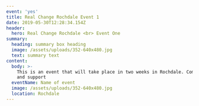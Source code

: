 ```yaml
---
event: 'yes'
title: Real Change Rochdale Event 1
date: 2019-05-30T12:28:34.154Z
header:
  hero: Real Change Rochdale <br> Event One
summary:
  heading: summary box heading
  image: /assets/uploads/352-640x480.jpg
  text: summary text
content:
  body: >-
    This is an event that will take place in two weeks in Rochdale. Come
    and support
  eventName: Name of event
  image: /assets/uploads/352-640x480.jpg
  location: Rochdale
---
```

